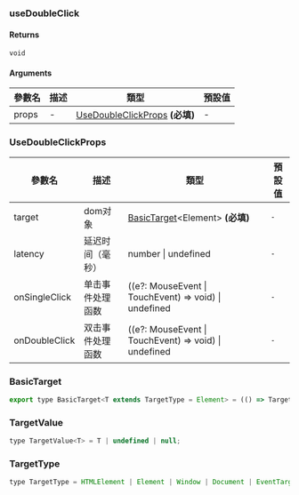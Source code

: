 ### useDoubleClick

#### Returns
`void`

#### Arguments
|參數名|描述|類型|預設值|
|---|---|---|---|
|props|-|[UseDoubleClickProps](#usedoubleclickprops)  **(必填)**|-|

### UseDoubleClickProps

|參數名|描述|類型|預設值|
|---|---|---|---|
|target|dom对象|[BasicTarget](#basictarget)&lt;Element&gt;  **(必填)**|`-`|
|latency|延迟时间（毫秒）|number \| undefined |`-`|
|onSingleClick|单击事件处理函数|((e?: MouseEvent \| TouchEvent) => void) \| undefined |`-`|
|onDoubleClick|双击事件处理函数|((e?: MouseEvent \| TouchEvent) => void) \| undefined |`-`|

### BasicTarget

```js
export type BasicTarget<T extends TargetType = Element> = (() => TargetValue<T>) | TargetValue<T> | MutableRefObject<TargetValue<T>>;
```

### TargetValue

```js
type TargetValue<T> = T | undefined | null;
```

### TargetType

```js
type TargetType = HTMLElement | Element | Window | Document | EventTarget;
```